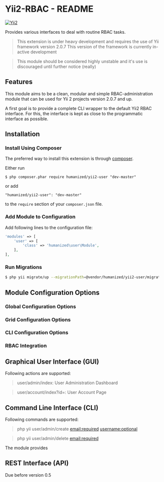 # Yii2-RBAC - README
[![Yii2](https://img.shields.io/badge/Powered_by-Yii_Framework-green.svg?style=flat)](http://www.yiiframework.com/)

Provides various interfaces to deal with routine RBAC tasks.

> This extension is under heavy development and requires the use of Yii framework version 2.0.7
> This version of the framework is currently in-active development  

> This module should be considered highly unstable and it's use is discouraged until further notice (really)

## Features

This module aims to be a clean, modular and simple RBAC-administration module that can be used for Yii 2 projects version 2.0.7 and up.

A first goal is to provide a complete CLI wrapper to the default Yii2 RBAC interface. For this, the interface is kept as close to the programmatic interface as possible.



## Installation

### Install Using Composer

The preferred way to install this extension is through [composer](http://getcomposer.org/download/).

Either run

```
$ php composer.phar require humanized/yii2-user "dev-master"
```

or add

```
"humanized/yii2-user": "dev-master"
```

to the ```require``` section of your `composer.json` file.


### Add Module to Configuration

Add following lines to the configuration file:

```php
'modules' => [
    'user' => [
        'class' => 'humanized\user\Module',
    ],
],
```

### Run Migrations 

```bash
$ php yii migrate/up --migrationPath=@vendor/humanized/yii2-user/migrations
```

## Module Configuration Options

### Global Configuration Options



### Grid Configuration Options

### CLI Configuration Options

### RBAC Integration

## Graphical User Interface (GUI)

Following actions are supported:

> user/admin/index: User Administration Dashboard

> user/account/index?id=<integer>: User Account Page


## Command Line Interface (CLI)

Following commands are supported:

> php yii user/admin/create <email:required> <username:optional>

> php yii user/admin/delete <email:required>

The module provides

## REST Interface (API)

Due before version 0.5